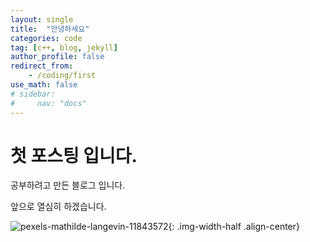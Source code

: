 ```yaml
---
layout: single
title:  "안녕하세요"
categories: code
tag: [c++, blog, jekyll]
author_profile: false
redirect_from:
    - /coding/first
use_math: false
# sidebar: 
#     nav: "docs"
---
```


# 첫 포스팅 입니다. 

공부하려고 만든 블로그 입니다.

앞으로 열심히 하겠습니다.




![pexels-mathilde-langevin-11843572]({{site.url}}/images/2023-05-14-first/pexels-mathilde-langevin-11843572.jpg){: .img-width-half .align-center}